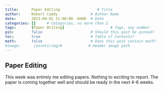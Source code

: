 ```yaml
---
title:      Paper Editing                 # Title
author:     Robert Caddy               # Author Name
date:       2023-09-01 11:00:00 -0400  # Date
categories: []     # Catagories, no more than 2
tags:       [Paper Writing]                     # Tags, any number
pin:        false                      # Should this post be pinned?
toc:        true                       # Table of Contents?
math:       false                      # Does this post contain math?
#image:      /assets/img/#            # Header image path
---
```


## Paper Editing

This week was entirely me editing papers. Nothing to exciting to report. The paper is coming together well and should be ready in the next 4-6 weeks.
